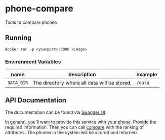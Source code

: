 # phone-compare
Tools to compare phones

## Running
`docker run -p <yourport>:3000 <image>`

### Environment Variables

name | description | example
--- | --- | ---
`DATA_DIR` | The directory where all data will be stored. | `/data`

## API Documentation
The documentation can be found via [Swagger UI](http://localhost:3000/api-docs).

In general, you'll want to provide this service with your 
[phone](/v1/phones/manufacturers/{manufacturers}/models/{model}). Provide the required information. Then you can call
[compare](/v1/phones/compare) with the ranking of attributes. The phones in the system will be scored and returned.
